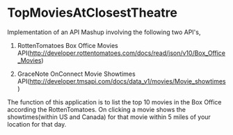 # TopMoviesAtClosestTheatre
Implementation of an API Mashup involving the following two API's,

1) RottenTomatoes Box Office Movies API(http://developer.rottentomatoes.com/docs/read/json/v10/Box_Office_Movies)

2) GraceNote OnConnect Movie Showtimes API(http://developer.tmsapi.com/docs/data_v1/movies/Movie_showtimes)

The function of this application is to list the top 10 movies in the Box Office according the RottenTomatoes. On clicking a movie shows the showtimes(within US and Canada) for that movie within 5 miles of your location for that day.
